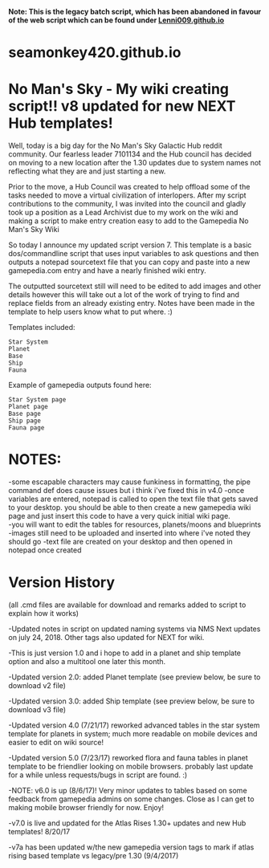**Note: This is the legacy batch script, which has been abandoned in favour of the web script which can be found under [Lenni009.github.io](Lenni009.github.io)**
# seamonkey420.github.io
# No Man's Sky - My wiki creating script!! v8 updated for new NEXT Hub templates!

Well, today is a big day for the No Man's Sky Galactic Hub reddit community.  Our fearless leader 7101134 and the Hub council has decided on moving to a new location after the 1.30 updates due to system names not reflecting what they are and just starting a new.

Prior to the move, a Hub Council was created to help offload some of the tasks needed to move a virtual civilization of interlopers.  After my script contributions to the community, I was invited into the council and gladly took up a position as a Lead Archivist due to my work on the wiki and making a script to make entry creation easy to add to the Gamepedia No Man's Sky Wiki

So today I announce my updated script version 7.  This template is a basic dos/commandline script that uses input variables to ask questions and then outputs a notepad sourcetext file that you can copy and paste into a new gamepedia.com entry and have a nearly finished wiki entry.

The outputted sourcetext still will need to be edited to add images and other details however this will take out a lot of the work of trying to find and replace fields from an already existing entry.  Notes have been made in the template to help users know what to put where. :)

Templates included:

    Star System
    Planet
    Base
    Ship
    Fauna



Example of gamepedia outputs found here:

    Star System page
    Planet page
    Base page
    Ship page
    Fauna page


# NOTES: 

-some escapable characters may cause funkiness in formatting, the pipe command def does cause issues but i think i've fixed this in v4.0
-once variables are entered, notepad is called to open the text file that gets saved to your desktop. you should be able to then create a new gamepedia wiki page and just insert this code to have a very quick initial wiki page.  
-you will want to edit the tables for resources, planets/moons and blueprints
-images still need to be uploaded and inserted into where i've noted they should go
-text file are created on your desktop and then opened in notepad once created


# Version History
(all .cmd files are available for download and remarks added to script to explain how it works)

-Updated notes in script on updated naming systems via NMS Next updates on july 24, 2018. Other tags also updated for NEXT for wiki.

-This is just version 1.0 and i hope to add in a planet and ship template option and also a multitool one later this month.

-Updated version 2.0: added Planet template (see preview below, be sure to download v2 file)

-Updated version 3.0: added Ship template (see preview below, be sure to download v3 file)

-Updated version 4.0 (7/21/17) reworked advanced tables in the star system template for planets in system; much more readable on mobile devices and easier to edit on wiki source!

-Updated version 5.0 (7/23/17) reworked flora and fauna tables in planet template to be friendlier looking on mobile browsers. probably last update for a while unless requests/bugs in script are found. :)

-NOTE: v6.0 is up (8/6/17)!  Very minor updates to tables based on some feedback from gamepedia admins on some changes. Close as I can get to making mobile browser friendly for now. Enjoy!

-v7.0 is live and updated for the Atlas Rises 1.30+ updates and new Hub templates! 8/20/17 

-v7a has been updated w/the new gamepedia version tags to mark if atlas rising based template vs legacy/pre 1.30 (9/4/2017)
